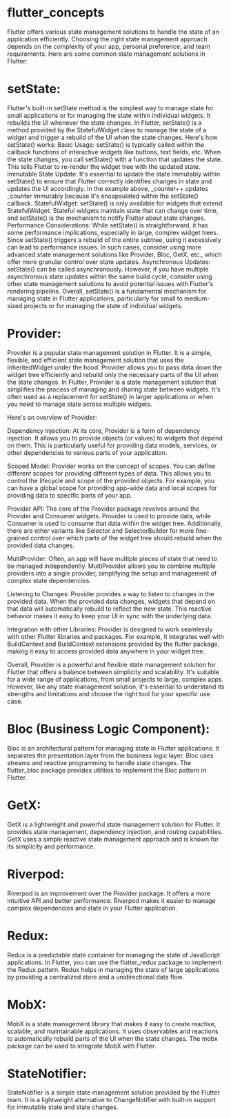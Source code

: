 # flutter_concepts

Flutter offers various state management solutions to handle the state of an application efficiently. Choosing the right state management approach depends on the complexity of your app, personal preference, and team requirements. Here are some common state management solutions in Flutter:

# setState: 
Flutter's built-in setState method is the simplest way to manage state for small applications or for managing the state within individual widgets. It rebuilds the UI whenever the state changes.
In Flutter, setState() is a method provided by the StatefulWidget class to manage the state of a widget and trigger a rebuild of the UI when the state changes. Here's how setState() works:
Basic Usage: setState() is typically called within the callback functions of interactive widgets like buttons, text fields, etc. When the state changes, you call setState() with a function that updates the state. This tells Flutter to re-render the widget tree with the updated state.
Immutable State Update: It's essential to update the state immutably within setState() to ensure that Flutter correctly identifies changes in state and updates the UI accordingly. In the example above, _counter++ updates _counter immutably because it's encapsulated within the setState() callback.
StatefulWidget: setState() is only available for widgets that extend StatefulWidget. Stateful widgets maintain state that can change over time, and setState() is the mechanism to notify Flutter about state changes.
Performance Considerations: While setState() is straightforward, it has some performance implications, especially in large, complex widget trees. Since setState() triggers a rebuild of the entire subtree, using it excessively can lead to performance issues. In such cases, consider using more advanced state management solutions like Provider, Bloc, GetX, etc., which offer more granular control over state updates.
Asynchronous Updates: setState() can be called asynchronously. However, if you have multiple asynchronous state updates within the same build cycle, consider using other state management solutions to avoid potential issues with Flutter's rendering pipeline.
Overall, setState() is a fundamental mechanism for managing state in Flutter applications, particularly for small to medium-sized projects or for managing the state of individual widgets.

# Provider: 
Provider is a popular state management solution in Flutter. It is a simple, flexible, and efficient state management solution that uses the InheritedWidget under the hood. Provider allows you to pass data down the widget tree efficiently and rebuild only the necessary parts of the UI when the state changes.
In Flutter, Provider is a state management solution that simplifies the process of managing and sharing state between widgets. It's often used as a replacement for setState() in larger applications or when you need to manage state across multiple widgets.

Here's an overview of Provider:

Dependency Injection: 
At its core, Provider is a form of dependency injection. It allows you to provide objects (or values) to widgets that depend on them. This is particularly useful for providing data models, services, or other dependencies to various parts of your application.

Scoped Model: 
Provider works on the concept of scopes. You can define different scopes for providing different types of data. This allows you to control the lifecycle and scope of the provided objects. For example, you can have a global scope for providing app-wide data and local scopes for providing data to specific parts of your app.

Provider API: 
The core of the Provider package revolves around the Provider and Consumer widgets. Provider is used to provide data, while Consumer is used to consume that data within the widget tree. Additionally, there are other variants like Selector and SelectorBuilder for more fine-grained control over which parts of the widget tree should rebuild when the provided data changes.

MultiProvider: 
Often, an app will have multiple pieces of state that need to be managed independently. MultiProvider allows you to combine multiple providers into a single provider, simplifying the setup and management of complex state dependencies.

Listening to Changes: 
Provider provides a way to listen to changes in the provided data. When the provided data changes, widgets that depend on that data will automatically rebuild to reflect the new state. This reactive behavior makes it easy to keep your UI in sync with the underlying data.

Integration with other Libraries: 
Provider is designed to work seamlessly with other Flutter libraries and packages. For example, it integrates well with BuildContext and BuildContext extensions provided by the flutter package, making it easy to access provided data anywhere in your widget tree.

Overall, Provider is a powerful and flexible state management solution for Flutter that offers a balance between simplicity and scalability. It's suitable for a wide range of applications, from small projects to large, complex apps. However, like any state management solution, it's essential to understand its strengths and limitations and choose the right tool for your specific use case.

# Bloc (Business Logic Component): 
Bloc is an architectural pattern for managing state in Flutter applications. It separates the presentation layer from the business logic layer. Bloc uses streams and reactive programming to handle state changes. The flutter_bloc package provides utilities to implement the Bloc pattern in Flutter.

# GetX: 
GetX is a lightweight and powerful state management solution for Flutter. It provides state management, dependency injection, and routing capabilities. GetX uses a simple reactive state management approach and is known for its simplicity and performance.

# Riverpod: 
Riverpod is an improvement over the Provider package. It offers a more intuitive API and better performance. Riverpod makes it easier to manage complex dependencies and state in your Flutter application.

# Redux: 
Redux is a predictable state container for managing the state of JavaScript applications. In Flutter, you can use the flutter_redux package to implement the Redux pattern. Redux helps in managing the state of large applications by providing a centralized store and a unidirectional data flow.

# MobX: 
MobX is a state management library that makes it easy to create reactive, scalable, and maintainable applications. It uses observables and reactions to automatically rebuild parts of the UI when the state changes. The mobx package can be used to integrate MobX with Flutter.

# StateNotifier: 
StateNotifier is a simple state management solution provided by the Flutter team. It is a lightweight alternative to ChangeNotifier with built-in support for immutable state and state changes.
